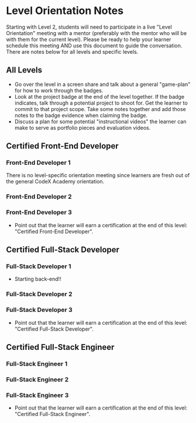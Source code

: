 # Level Orientation Notes

Starting with Level 2, students will need to participate in a live "Level Orientation" meeting with a mentor (preferably with the mentor who will be with them for the current level). Please be ready to help your learner schedule this meeting AND use this document to guide the conversation. There are notes below for all levels and specific levels.

## All Levels

* Go over the level in a screen share and talk about a general "game-plan" for how to work through the badges.
* Look at the project badge at the end of the level together. If the badge indicates, talk through a potential project to shoot for. Get the learner to commit to that project scope. Take some notes together and add those notes to the badge evidence when claiming the badge.
* Discuss a plan for some potential "instructional videos" the learner can make to serve as portfolio pieces and evaluation videos.

## Certified Front-End Developer

### Front-End Developer 1

There is no level-specific orientation meeting since learners are fresh out of the general CodeX Academy orientation.

### Front-End Developer 2

### Front-End Developer 3

* Point out that the learner will earn a certification at the end of this level: "Certified Front-End Developer". 

## Certified Full-Stack Developer

### Full-Stack Developer 1

* Starting back-end!!

### Full-Stack Developer 2

### Full-Stack Developer 3

* Point out that the learner will earn a certification at the end of this level: "Certified Full-Stack Developer". 

## Certified Full-Stack Engineer

### Full-Stack Engineer 1

### Full-Stack Engineer 2

### Full-Stack Engineer 3

* Point out that the learner will earn a certification at the end of this level: "Certified Full-Stack Engineer". 



